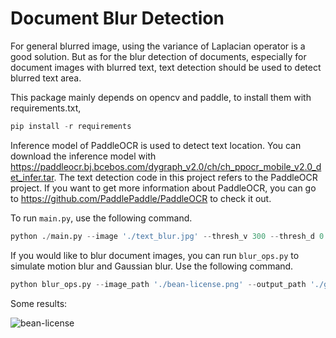 # Document Blur Detection

For general blurred image, using the variance of Laplacian operator is a good solution. But as for the blur detection of documents, especially for document images with blurred text, text detection should be used to detect blurred text area.

This package mainly depends on opencv and paddle, to install them with requirements.txt,
```python
pip install -r requirements
```

Inference model of PaddleOCR is used to detect text location. You can download the inference model with https://paddleocr.bj.bcebos.com/dygraph_v2.0/ch/ch_ppocr_mobile_v2.0_det_infer.tar. The text detection code in this project refers to the PaddleOCR project. If you want to get more information about PaddleOCR, you can go to https://github.com/PaddlePaddle/PaddleOCR to check it out.

To run `main.py`, use the following command.
```python
python ./main.py --image './text_blur.jpg' --thresh_v 300 --thresh_d 0.7
```
If you would like to blur document images, you can run `blur_ops.py` to simulate motion blur and Gaussian blur. Use the following command.
```python
python blur_ops.py --image_path './bean-license.png' --output_path './gaussian_blur.jpg' --blur_type 'gaussian blur'/'motion blur'
```
Some results:

![bean-license](https://github.com/JoeyLr/Document_Blur_Detection/blob/main/imgs/bean-license_t.png)
